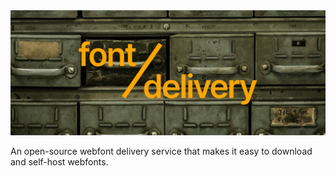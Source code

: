 <img src=".github/cover.png">

An open-source webfont delivery service that makes it easy to download and
self-host webfonts.
